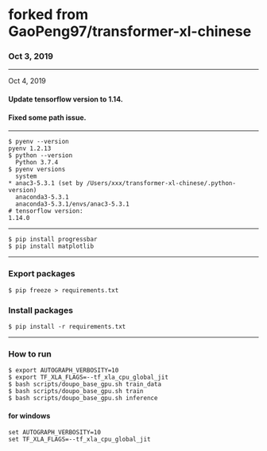 # forked from GaoPeng97/transformer-xl-chinese
### Oct 3, 2019
----------------------

Oct 4, 2019
#### Update tensorflow version to 1.14.
#### Fixed some path issue.
----------------------
``` 
$ pyenv --version                                                                                                               pyenv 1.2.13
$ python --version
  Python 3.7.4
$ pyenv versions
  system
* anac3-5.3.1 (set by /Users/xxx/transformer-xl-chinese/.python-version)
  anaconda3-5.3.1
  anaconda3-5.3.1/envs/anac3-5.3.1
# tensorflow version:
1.14.0
```
----------------------
```
$ pip install progressbar
$ pip install matplotlib
```
----------------------
### Export packages
```
$ pip freeze > requirements.txt
```
### Install packages
```
$ pip install -r requirements.txt
```
----------------------
### How to run
```
$ export AUTOGRAPH_VERBOSITY=10
$ export TF_XLA_FLAGS=--tf_xla_cpu_global_jit
$ bash scripts/doupo_base_gpu.sh train_data
$ bash scripts/doupo_base_gpu.sh train
$ bash scripts/doupo_base_gpu.sh inference
```
#### for windows
```
set AUTOGRAPH_VERBOSITY=10
set TF_XLA_FLAGS=--tf_xla_cpu_global_jit
```
